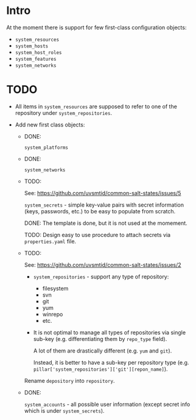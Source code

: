 
# Intro #

At the moment there is support for few first-class configuration objects:
*   `system_resources`
*   `system_hosts`
*   `system_host_roles`
*   `system_features`
*   `system_networks`

# TODO #

*   All items in `system_resources` are supposed to refer to one of
    the repository under `system_repositories`.

*   Add new first class objects:

    *   DONE:

        `system_platforms`

    *   DONE:

        `system_networks`

    *   TODO:

        See: https://github.com/uvsmtid/common-salt-states/issues/5

        `system_secrets` - simple key-value pairs with secret information
        (keys, passwords, etc.) to be easy to populate from scratch.

        DONE: The template is done, but it is not used at the momement.

        TODO: Design easy to use procedure to attach
              secrets via `properties.yaml` file.

    *   TODO:

        See: https://github.com/uvsmtid/common-salt-states/issues/2

        *   `system_repositories` - support any type of repository:
            *   filesystem
            *   svn
            *   git
            *   yum
            *   winrepo
            *   etc.

        *   It is not optimal to manage all types of repositories via
            single sub-key (e.g. differentiating them by `repo_type` field).

            A lot of them are drastically different (e.g. `yum` and `git`).

            Instead, it is better to have a sub-key per repository type
            (e.g. `pillar['system_repositories']['git'][repon_name]`).

        Rename `depository` into `repository`.

    *   DONE:

        `system_accounts` - all possible user information (except secret
        info which is under `system_secrets`).

